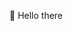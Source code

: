 👋 Hello there

<!---
- 👋 Hi, I’m @alsol
- 👀 I’m interested in ...
- 🌱 I’m currently learning ...
- 💞️ I’m looking to collaborate on ...
- 📫 How to reach me ...
alsol/alsol is a ✨ special ✨ repository because its `README.md` (this file) appears on your GitHub profile.
You can click the Preview link to take a look at your changes.
--->
